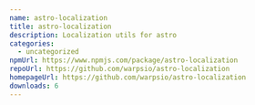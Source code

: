 ```yaml
---
name: astro-localization
title: astro-localization
description: Localization utils for astro
categories:
  - uncategorized
npmUrl: https://www.npmjs.com/package/astro-localization
repoUrl: https://github.com/warpsio/astro-localization
homepageUrl: https://github.com/warpsio/astro-localization
downloads: 6
---
```

